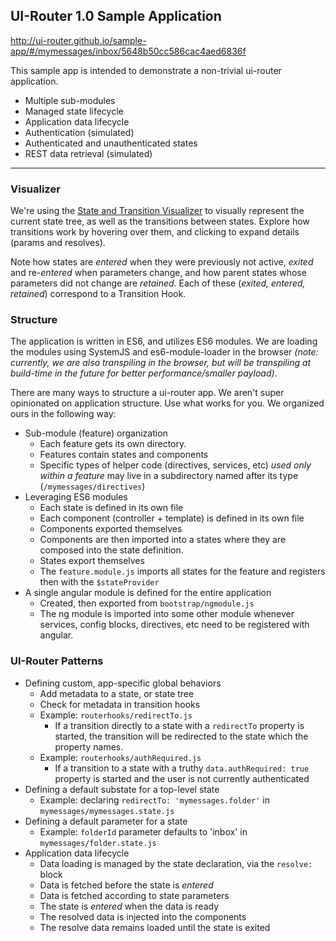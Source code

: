 ## UI-Router 1.0 Sample Application

http://ui-router.github.io/sample-app/#/mymessages/inbox/5648b50cc586cac4aed6836f

This sample app is intended to demonstrate a non-trivial ui-router application.

- Multiple sub-modules
- Managed state lifecycle
- Application data lifecycle
- Authentication (simulated)
- Authenticated and unauthenticated states
- REST data retrieval (simulated)

---

### Visualizer

We're using the [State and Transition Visualizer](http://github.com/ui-router/visualizer) to visually represent 
the current state tree, as well as the transitions between states.  Explore how transitions work by hovering
over them, and clicking to expand details (params and resolves).  

Note how states are _entered_ when they were previously not active, _exited_ and re-_entered_ when parameters change,
 and how parent states whose parameters did not change are _retained_.  Each of these (_exited, entered, retained_) 
 correspond to a Transition Hook.

### Structure

The application is written in ES6, and utilizes ES6 modules.  We are loading the modules using SystemJS and es6-module-loader in the browser _(note: currently, we are also transpiling in the browser, but will be transpiling at build-time in the future for better performance/smaller payload)_.

There are many ways to structure a ui-router app.  We aren't super opinionated on application structure.  Use what works for you.  We organized ours in the following way:

- Sub-module (feature) organization
  - Each feature gets its own directory. 
  - Features contain states and components
  - Specific types of helper code (directives, services, etc) _used only within a feature_ may live in a subdirectory 
  named after its type (`/mymessages/directives`)
- Leveraging ES6 modules
  - Each state is defined in its own file
  - Each component (controller + template) is defined in its own file
  - Components exported themselves
  - Components are then imported into a states where they are composed into the state definition.
  - States export themselves
  - The `feature.module.js` imports all states for the feature and registers then with the `$stateProvider`
- A single angular module is defined for the entire application
  - Created, then exported from `bootstrap/ngmodule.js`
  - The ng module is imported into some other module whenever services, config blocks, directives, etc need 
  to be registered with angular.
  
### UI-Router Patterns
  
- Defining custom, app-specific global behaviors
  - Add metadata to a state, or state tree
  - Check for metadata in transition hooks
  - Example: `routerhooks/redirectTo.js`
    - If a transition directly to a state with a `redirectTo` property is started, 
    the transition will be redirected to the state which the property names.
  - Example: `routerhooks/authRequired.js`
    - If a transition to a state with a truthy `data.authRequired: true` property is started
    and the user is not currently authenticated
- Defining a default substate for a top-level state
  - Example: declaring `redirectTo: 'mymessages.folder'` in `mymessages/mymessages.state.js`
- Defining a default parameter for a state
  - Example: `folderId` parameter defaults to 'inbox' in `mymessages/folder.state.js`
- Application data lifecycle
  - Data loading is managed by the state declaration, via the `resolve:` block
  - Data is fetched before the state is _entered_
  - Data is fetched according to state parameters
  - The state is _entered_ when the data is ready
  - The resolved data is injected into the components
  - The resolve data remains loaded until the state is exited
 